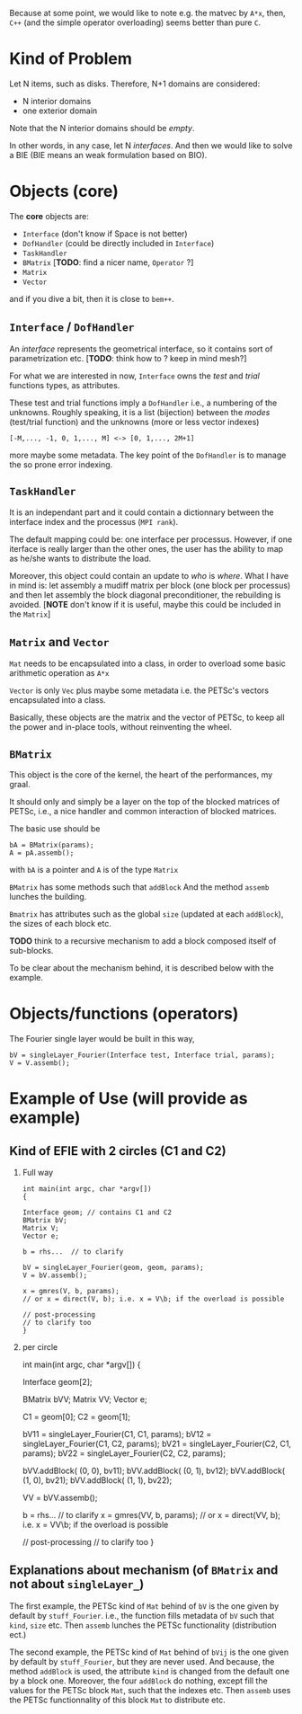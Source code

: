 
Because at some point, we would like to note e.g. the matvec by `A*x`,
then, `C++` (and the simple operator overloading) seems better than
pure `C`.

Kind of Problem
===============

Let N items, such as disks.
Therefore, N+1 domains are considered: 

 + N interior domains
 +  one exterior domain

Note that the N interior domains should be *empty*.

In other words, in any case, let N *interfaces*.
And then we would like to solve a BIE 
(BIE means an weak formulation based on BIO).

Objects (core)
=======

The **core** objects are:

 + `Interface` (don't know if Space is not better)
 + `DofHandler` (could be directly included in `Interface`)
 + `TaskHandler`
 + `BMatrix` [**TODO**: find a nicer name, `Operator` ?]
 + `Matrix`
 + `Vector`

and if you dive a bit, then it is close to `bem++`.


`Interface` / `DofHandler`
-------------------------

An *interface* represents the geometrical interface, 
so it contains sort of parametrization etc.
[**TODO**: think how to ? keep in mind mesh?]

For what we are interested in now, `Interface` owns  the *test* and
*trial* functions types, as attributes.

These test and trial functions imply a `DofHandler`
i.e., a numbering of the unknowns.
Roughly speaking, it is a list (bijection) between the *modes*
(test/trial function) and the unknowns (more or less vector indexes)

    [-M,..., -1, 0, 1,..., M] <-> [0, 1,..., 2M+1]
            
more maybe some metadata. 
The key point of the `DofHandler` is to manage the so prone error indexing.


`TaskHandler`
------------

It is an independant part and it could contain a dictionnary 
between the interface index and the processus (`MPI rank`).

The default mapping could be: one interface per processus.
However, if one iterface is really larger than the other ones, the
user has the ability to map as he/she wants to distribute the load.

Moreover, this object could contain an update to *who* is *where*.
What I have in mind is: let assembly a mudiff matrix per block (one
block per processus) and then let assembly the block diagonal
preconditioner, the rebuilding is avoided.
[**NOTE** don't know if it is useful, maybe this could be included in
the `Matrix`]


`Matrix` and `Vector`
------------------

`Mat` needs to be encapsulated into a class, in order to
overload some basic arithmetic operation as `A*x`

`Vector` is only `Vec` plus maybe some metadata
i.e. the PETSc's vectors encapsulated into a class.

Basically, these objects are the matrix and the vector of PETSc, to
keep all the power and in-place tools, without reinventing the wheel.


`BMatrix`
--------

This object is the core of the kernel, the heart of the performances,
my graal.

It should only and simply be a layer on the top of the blocked
matrices of PETSc,
i.e., a nice handler and common interaction of blocked matrices.

The basic use should be

    bA = BMatrix(params);
    A = pA.assemb();

with `bA` is a pointer and `A` is of the type `Matrix` 

`BMatrix` has some methods such that `addBlock`
And the method `assemb` lunches the building.

`Bmatrix` has attributes such as the global `size` (updated at each
`addBlock`), the sizes of each block etc.

**TODO** think to a recursive mechanism to add a block composed itself
  of sub-blocks.

To be clear about the mechanism behind, it is described below with the
example.


Objects/functions (operators)
=================

The Fourier single layer would be built in this way,

    bV = singleLayer_Fourier(Interface test, Interface trial, params);
    V = V.assemb();


Example of Use (will provide as example)
==============

Kind of EFIE with 2 circles (C1 and C2)
---------------------------

  1. Full way
    
         int main(int argc, char *argv[])
         {

         Interface geom; // contains C1 and C2
         BMatrix bV;
         Matrix V;
         Vector e;

         b = rhs...  // to clarify

         bV = singleLayer_Fourier(geom, geom, params);
         V = bV.assemb();

         x = gmres(V, b, params);
         // or x = direct(V, b); i.e. x = V\b; if the overload is possible

         // post-processing
         // to clarify too
         }


  2. per circle

        int main(int argc, char *argv[])
        {

        Interface geom[2]; 

        BMatrix bVV;
        Matrix VV;
        Vector e;

        C1 = geom[0];
        C2 = geom[1];


        bV11 = singleLayer_Fourier(C1, C1, params);
        bV12 = singleLayer_Fourier(C1, C2, params);
        bV21 = singleLayer_Fourier(C2, C1, params);
        bV22 = singleLayer_Fourier(C2, C2, params);

        bVV.addBlock( (0, 0), bv11); 
        bVV.addBlock( (0, 1), bv12); 
        bVV.addBlock( (1, 0), bv21);
        bVV.addBlock( (1, 1), bv22);

        VV = bVV.assemb();

        b = rhs...  // to clarify
        x = gmres(VV, b, params);
        // or x = direct(VV, b); i.e. x = VV\b; if the overload is possible

        // post-processing
        // to clarify too
        }



Explanations about mechanism (of `BMatrix` and not about `singleLayer_`)
-----------------------------

The first example, the PETSc kind of `Mat` behind of `bV` is the one
given by default by `stuff_Fourier`.
i.e., the function fills metadata of `bV` such that `kind`, `size`
etc.
Then `assemb` lunches the PETSc functionality (distribution ect.)

The second example, the PETSc kind of `Mat` behind of `bVij` is the one
given by default by `stuff_Fourier`, but they are never used.
And because, the method `addBlock` is used, the attribute `kind` is
changed from the default one by a block one.
Moreover, the four `addBlock` do nothing, except fill the values for
the PETSc block `Mat`, such that the indexes etc.
Then `assemb` uses the PETSc functionnality of this block `Mat` to
distribute etc.


